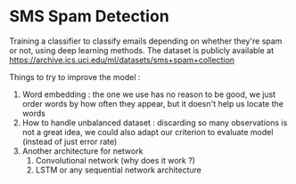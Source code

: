 # SMS Spam Detection
Training a classifier to classify emails depending on whether they're spam or not, using deep learning methods.
The dataset is publicly available at https://archive.ics.uci.edu/ml/datasets/sms+spam+collection

Things to try to improve the model :
  1. Word embedding : the one we use has no reason to be good, we just order words by how often they appear, but it doesn't help us locate the words
  2. How to handle unbalanced dataset : discarding so many observations is not a great idea, we could also adapt our criterion to evaluate model (instead of just error rate)
  3. Another architecture for network
     1. Convolutional network (why does it work ?)
     2. LSTM or any sequential network architecture
